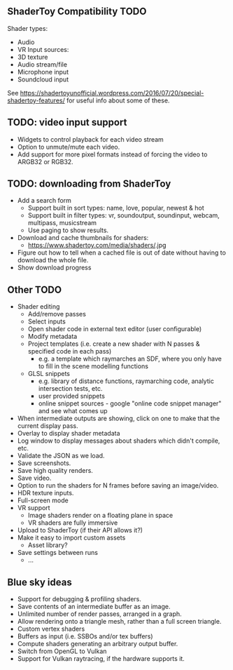 ShaderToy Compatibility TODO
----------------------------

Shader types:
- Audio
- VR
Input sources:
- 3D texture
- Audio stream/file
- Microphone input
- Soundcloud input


See 
  https://shadertoyunofficial.wordpress.com/2016/07/20/special-shadertoy-features/ 
for useful info about some of these.


TODO: video input support
-------------------------
- Widgets to control playback for each video stream
- Option to unmute/mute each video.
- Add support for more pixel formats instead of forcing the video to ARGB32 or RGB32.


TODO: downloading from ShaderToy
--------------------------------
- Add a search form
  - Support built in sort types: name, love, popular, newest & hot
  - Support built in filter types: vr, soundoutput, soundinput, webcam, multipass, musicstream
  - Use paging to show results.
- Download and cache thumbnails for shaders:
  - https://www.shadertoy.com/media/shaders/<shader-id>.jpg
- Figure out how to tell when a cached file is out of date without having to download the whole file.
- Show download progress


Other TODO
----------

- Shader editing
  - Add/remove passes
  - Select inputs
  - Open shader code in external text editor (user configurable)
  - Modify metadata
  - Project templates (i.e. create a new shader with N passes & specified code in each pass)
  	- e.g. a template which raymarches an SDF, where you only have to fill in the scene modelling functions
  - GLSL snippets
  	- e.g. library of distance functions, raymarching code, analytic intersection tests, etc.
  	- user provided snippets
  	- online snippet sources - google "online code snippet manager" and see what comes up
- When intermediate outputs are showing, click on one to make that the current display pass.
- Overlay to display shader metadata 
- Log window to display messages about shaders which didn't compile, etc.
- Validate the JSON as we load.
- Save screenshots.
- Save high quality renders.
- Save video.
- Option to run the shaders for N frames before saving an image/video.
- HDR texture inputs.
- Full-screen mode
- VR support
  - Image shaders render on a floating plane in space
  - VR shaders are fully immersive
- Upload to ShaderToy (if their API allows it?)
- Make it easy to import custom assets
  - Asset library?
- Save settings between runs
  - ...


Blue sky ideas
--------------

- Support for debugging & profiling shaders.
- Save contents of an intermediate buffer as an image.
- Unlimited number of render passes, arranged in a graph.
- Allow rendering onto a triangle mesh, rather than a full screen triangle.
- Custom vertex shaders
- Buffers as input (i.e. SSBOs and/or tex buffers)
- Compute shaders generating an arbitrary output buffer.
- Switch from OpenGL to Vulkan
- Support for Vulkan raytracing, if the hardware supports it.
